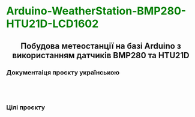 <h1><font color="green">Arduino-WeatherStation-BMP280-HTU21D-LCD1602</font></h1>
<h2 align="center">Побудова метеостанції на базі Arduino з використанням датчиків BMP280 та HTU21D </h2>
<h3>Документаіця проєкту українською</h3>
<br/>
<br/>
<h3>Цілі проєкту</h3>

